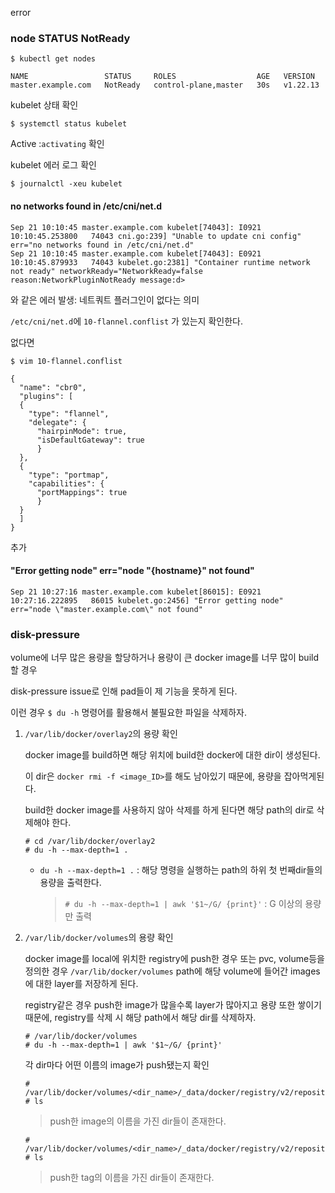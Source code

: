 error



### node STATUS NotReady

```
$ kubectl get nodes
```

```
NAME                 STATUS     ROLES                  AGE   VERSION
master.example.com   NotReady   control-plane,master   30s   v1.22.13
```



kubelet 상태 확인

```
$ systemctl status kubelet
```

Active :`activating` 확인



kubelet 에러 로그 확인

```
$ journalctl -xeu kubelet
```





#### no networks found in /etc/cni/net.d

```
Sep 21 10:10:45 master.example.com kubelet[74043]: I0921 10:10:45.253800   74043 cni.go:239] "Unable to update cni config" err="no networks found in /etc/cni/net.d"
Sep 21 10:10:45 master.example.com kubelet[74043]: E0921 10:10:45.879933   74043 kubelet.go:2381] "Container runtime network not ready" networkReady="NetworkReady=false reason:NetworkPluginNotReady message:d>
```

와 같은 에러 발생: 네트쿼트 플러그인이 없다는 의미

`/etc/cni/net.d`에 `10-flannel.conflist` 가 있는지 확인한다. 

없다면 

```
$ vim 10-flannel.conflist
```

```
{
  "name": "cbr0",
  "plugins": [
  {
    "type": "flannel",
    "delegate": {
      "hairpinMode": true,
      "isDefaultGateway": true
      }
  },
  {
    "type": "portmap",
    "capabilities": {
      "portMappings": true
      }
  }
  ]
}
```

추가



#### "Error getting node" err="node \"{hostname}\" not found"

```
Sep 21 10:27:16 master.example.com kubelet[86015]: E0921 10:27:16.222895   86015 kubelet.go:2456] "Error getting node" err="node \"master.example.com\" not found"
```







### disk-pressure

volume에 너무 많은 용량을 할당하거나 용량이 큰 docker image를 너무 많이 build할 경우

disk-pressure issue로 인해 pad들이 제 기능을 못하게 된다.

이런 경우 `$ du -h` 명령어를 활용해서 불필요한 파일을 삭제하자.



1. `/var/lib/docker/overlay2`의 용량 확인

   docker image를 build하면 해당 위치에 build한 docker에 대한 dir이 생성된다.

   이 dir은 `docker rmi -f <image_ID>`를 해도 남아있기 때문에, 용량을 잡아먹게된다.

   build한 docker image를 사용하지 않아 삭제를 하게 된다면 해당 path의 dir로 삭제해야 한다.

   ```
   # cd /var/lib/docker/overlay2
   # du -h --max-depth=1 .
   ```

   - `du -h --max-depth=1 .` : 해당 명령을 실행하는 path의 하위 첫 번째dir들의 용량을 출력한다.

     > `# du -h --max-depth=1 | awk '$1~/G/ {print}'` : G 이상의 용량만 출력

2. `/var/lib/docker/volumes`의 용량 확인

   docker image를 local에 위치한 registry에 push한 경우 또는 pvc, volume등을 정의한 경우 `/var/lib/docker/volumes` path에 해당 volume에 들어간 images에 대한 layer를 저장하게 된다.

   registry같은 경우 push한 image가 많을수록 layer가 많아지고 용량 또한 쌓이기 때문에, registry를 삭제 시 해당 path에서 해당 dir를 삭제하자.

   ````
   # /var/lib/docker/volumes
   # du -h --max-depth=1 | awk '$1~/G/ {print}'
   ````

   각 dir마다 어떤 이름의 image가 push됐는지 확인

   ```
   # /var/lib/docker/volumes/<dir_name>/_data/docker/registry/v2/repositories
   # ls
   ```

   > push한 image의 이름을 가진 dir들이 존재한다.

   ```
   # /var/lib/docker/volumes/<dir_name>/_data/docker/registry/v2/repositories/<image_name>/_manifests/tags
   # ls
   ```

   > push한 tag의 이름을 가진 dir들이 존재한다.
